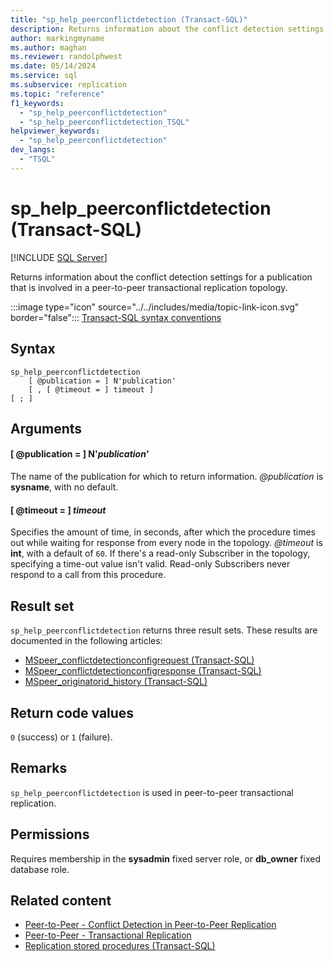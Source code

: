 ```yaml
---
title: "sp_help_peerconflictdetection (Transact-SQL)"
description: Returns information about the conflict detection settings for a publication involved in a peer-to-peer transactional replication.
author: markingmyname
ms.author: maghan
ms.reviewer: randolphwest
ms.date: 05/14/2024
ms.service: sql
ms.subservice: replication
ms.topic: "reference"
f1_keywords:
  - "sp_help_peerconflictdetection"
  - "sp_help_peerconflictdetection_TSQL"
helpviewer_keywords:
  - "sp_help_peerconflictdetection"
dev_langs:
  - "TSQL"
---
```

# sp_help_peerconflictdetection (Transact-SQL)

[!INCLUDE [SQL Server](../../includes/applies-to-version/sqlserver.md)]

Returns information about the conflict detection settings for a publication that is involved in a peer-to-peer transactional replication topology.

:::image type="icon" source="../../includes/media/topic-link-icon.svg" border="false"::: [Transact-SQL syntax conventions](../../t-sql/language-elements/transact-sql-syntax-conventions-transact-sql.md)

## Syntax

```syntaxsql
sp_help_peerconflictdetection
    [ @publication = ] N'publication'
    [ , [ @timeout = ] timeout ]
[ ; ]
```

## Arguments

#### [ @publication = ] N'*publication*'

The name of the publication for which to return information. *@publication* is **sysname**, with no default.

#### [ @timeout = ] *timeout*

Specifies the amount of time, in seconds, after which the procedure times out while waiting for response from every node in the topology. *@timeout* is **int**, with a default of `60`. If there's a read-only Subscriber in the topology, specifying a time-out value isn't valid. Read-only Subscribers never respond to a call from this procedure.

## Result set

`sp_help_peerconflictdetection` returns three result sets. These results are documented in the following articles:

- [MSpeer_conflictdetectionconfigrequest (Transact-SQL)](../system-tables/mspeer-conflictdetectionconfigrequest-transact-sql.md)
- [MSpeer_conflictdetectionconfigresponse (Transact-SQL)](../system-tables/mspeer-conflictdetectionconfigresponse-transact-sql.md)
- [MSpeer_originatorid_history (Transact-SQL)](../system-tables/mspeer-originatorid-history-transact-sql.md)

## Return code values

`0` (success) or `1` (failure).

## Remarks

`sp_help_peerconflictdetection` is used in peer-to-peer transactional replication.

## Permissions

Requires membership in the **sysadmin** fixed server role, or **db_owner** fixed database role.

## Related content

- [Peer-to-Peer - Conflict Detection in Peer-to-Peer Replication](../replication/transactional/peer-to-peer-conflict-detection-in-peer-to-peer-replication.md)
- [Peer-to-Peer - Transactional Replication](../replication/transactional/peer-to-peer-transactional-replication.md)
- [Replication stored procedures (Transact-SQL)](replication-stored-procedures-transact-sql.md)
